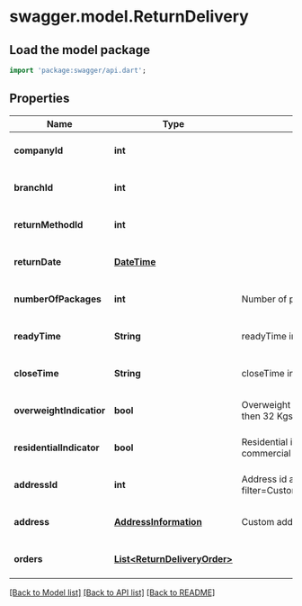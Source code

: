 # swagger.model.ReturnDelivery

## Load the model package
```dart
import 'package:swagger/api.dart';
```

## Properties
Name | Type | Description | Notes
------------ | ------------- | ------------- | -------------
**companyId** | **int** |  | [optional] [default to null]
**branchId** | **int** |  | [optional] [default to null]
**returnMethodId** | **int** |  | [optional] [default to null]
**returnDate** | [**DateTime**](DateTime.md) |  | [optional] [default to null]
**numberOfPackages** | **int** | Number of packages returned | [optional] [default to null]
**readyTime** | **String** | readyTime in the format (HHmm) (required for UPS pickup) | [optional] [default to null]
**closeTime** | **String** | closeTime in the format (HHmm) (required for UPS pickup) | [optional] [default to null]
**overweightIndicatior** | **bool** | Overweight indicator: true if one package weights more then 32 Kgs (required for UPS pickup) | [optional] [default to null]
**residentialIndicator** | **bool** | Residential indicator: Indicates if the pickup address is commercial or residential (required for UPS pickup) | [optional] [default to null]
**addressId** | **int** | Address id as received from &lt;a href&#x3D;\&quot;?filter&#x3D;Customer\&quot;&gt;/api/Customer/ShippingAddress&lt;/a&gt; | [optional] [default to null]
**address** | [**AddressInformation**](AddressInformation.md) | Custom address information if not addressId is passed. | [optional] [default to null]
**orders** | [**List&lt;ReturnDeliveryOrder&gt;**](ReturnDeliveryOrder.md) |  | [optional] [default to []]

[[Back to Model list]](../README.md#documentation-for-models) [[Back to API list]](../README.md#documentation-for-api-endpoints) [[Back to README]](../README.md)


